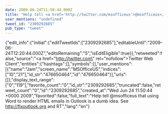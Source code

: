 ```yaml
---
date: 2009-06-24T11:50:44.000Z
title: "Help tell <a href='http://twitter.com/msofficeus'>@msofficeus</a> that using Word to render HTML emails in Outlook is a dumb idea. See http://fixoutlook.org and RT″"
user_mentions: "undefined"
tweet_id: "2309292685"
pub_type: "tweet"
---
```

{"edit_info":{"initial":{"editTweetIds":["2309292685"],"editableUntil":"2009-06-24T12:20:44.000Z","editsRemaining":"5","isEditEligible":true}},"retweeted":false,"source":"<a href=\"http://twitter.com\" rel=\"nofollow\">Twitter Web Client</a>","entities":{"hashtags":[],"symbols":[],"user_mentions":[{"name":"Jam","screen_name":"MSOfficeUS","indices":["10","21"],"id_str":"476650464","id":"476650464"}],"urls":[]},"display_text_range":["0","119"],"favorite_count":"0","id_str":"2309292685","truncated":false,"retweet_count":"0","id":"2309292685","created_at":"Wed Jun 24 11:50:44 +0000 2009","favorited":false,"full_text":"Help tell @msofficeus that using Word to render HTML emails in Outlook is a dumb idea. See http://fixoutlook.org and RT","lang":"en"}
